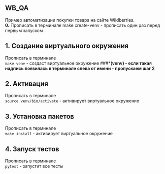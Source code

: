 ## WB_QA
Пример автоматизации покупки товара на сайте Wildberries.
**0.**.Прописать в терминале make create-venv - прописать один раз перед первым запуском
## 1. Создание виртуального окружения
Прописать в терминале  
`make venv` - создаст виртуальное окружение
###***(venv) - если такая надпись появилась в терминале слева от имени - пропускаем шаг 2**
## 2. Активация
Прописать в терминале  
`source venv/bin/activate` - активирует виртуальное окружение

## 3. Установка пакетов
Прописать в терминале  
`make install` - активирует виртуальное окружение

## 4. Запуск тестов
Прописать в терминале  
`pytest` - запустит все тесты  
